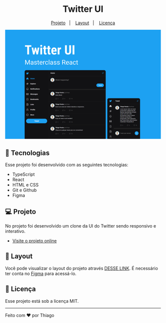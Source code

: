 <h1 align="center"> Twitter UI </h1>

<!-- <p align="center">
 <br/>
</p> -->

<p align="center">
  <a href="#-projeto">Projeto</a>&nbsp;&nbsp;&nbsp;|&nbsp;&nbsp;&nbsp;
  <a href="#-layout">Layout</a>&nbsp;&nbsp;&nbsp;|&nbsp;&nbsp;&nbsp;
  <a href="#memo-licença">Licença</a>
</p>

<p align="center">
  <img alt="License" src=".github/preview.png">
</p>

## 🚀 Tecnologias

Esse projeto foi desenvolvido com as seguintes tecnologias:

- TypeScript
- React
- HTML e CSS
- Git e Github
- Figma

## 💻 Projeto

No projeto foi desenvolvido um clone da UI do Twitter sendo responsivo e interativo.

- [Visite o projeto online](https://txiago90.github.io/Twitter-UI/)

## 🔖 Layout

Você pode visualizar o layout do projeto através [DESSE LINK](https://www.figma.com/file/9DogJZN89AHAi0SyXaBr3T/Twitter-UI-(Community)?t=6zyB9QPauhc5OaXy-0). É necessário ter conta no [Figma](https://figma.com) para acessá-lo.

## :memo: Licença

Esse projeto está sob a licença MIT.

---

Feito com ♥ por Thiago
